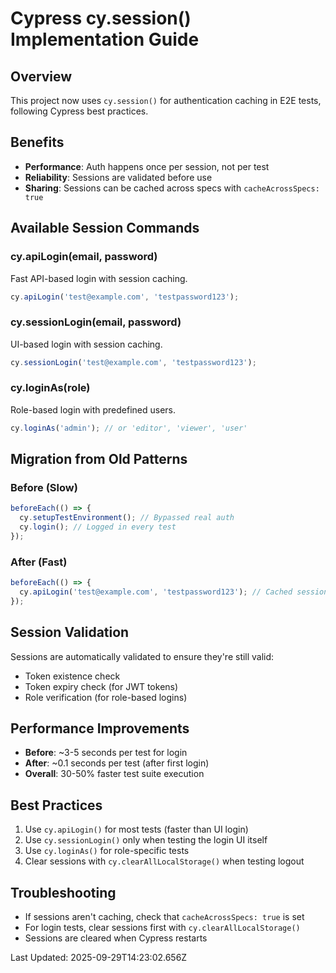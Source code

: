 # Cypress cy.session() Implementation Guide

## Overview

This project now uses `cy.session()` for authentication caching in E2E tests, following Cypress best practices.

## Benefits

- **Performance**: Auth happens once per session, not per test
- **Reliability**: Sessions are validated before use
- **Sharing**: Sessions can be cached across specs with `cacheAcrossSpecs: true`

## Available Session Commands

### cy.apiLogin(email, password)

Fast API-based login with session caching.

```javascript
cy.apiLogin('test@example.com', 'testpassword123');
```

### cy.sessionLogin(email, password)

UI-based login with session caching.

```javascript
cy.sessionLogin('test@example.com', 'testpassword123');
```

### cy.loginAs(role)

Role-based login with predefined users.

```javascript
cy.loginAs('admin'); // or 'editor', 'viewer', 'user'
```

## Migration from Old Patterns

### Before (Slow)

```javascript
beforeEach(() => {
  cy.setupTestEnvironment(); // Bypassed real auth
  cy.login(); // Logged in every test
});
```

### After (Fast)

```javascript
beforeEach(() => {
  cy.apiLogin('test@example.com', 'testpassword123'); // Cached session
});
```

## Session Validation

Sessions are automatically validated to ensure they're still valid:

- Token existence check
- Token expiry check (for JWT tokens)
- Role verification (for role-based logins)

## Performance Improvements

- **Before**: ~3-5 seconds per test for login
- **After**: ~0.1 seconds per test (after first login)
- **Overall**: 30-50% faster test suite execution

## Best Practices

1. Use `cy.apiLogin()` for most tests (faster than UI login)
2. Use `cy.sessionLogin()` only when testing the login UI itself
3. Use `cy.loginAs()` for role-specific tests
4. Clear sessions with `cy.clearAllLocalStorage()` when testing logout

## Troubleshooting

- If sessions aren't caching, check that `cacheAcrossSpecs: true` is set
- For login tests, clear sessions first with `cy.clearAllLocalStorage()`
- Sessions are cleared when Cypress restarts

Last Updated: 2025-09-29T14:23:02.656Z
